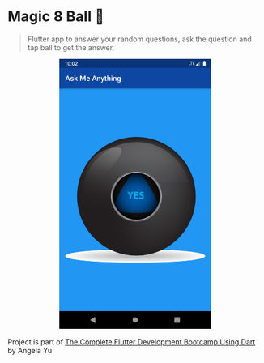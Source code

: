 
# Magic 8 Ball 🎱

>Flutter app to answer your random questions, ask the question and tap ball to get the answer.

<p align=center>
<img src="./flutter_01.png" title="Start Screen" width="300">
</p>

Project is part of [The Complete Flutter Development Bootcamp Using Dart]('https://www.appbrewery.co/p/flutter-development-bootcamp-with-dart') by Angela Yu